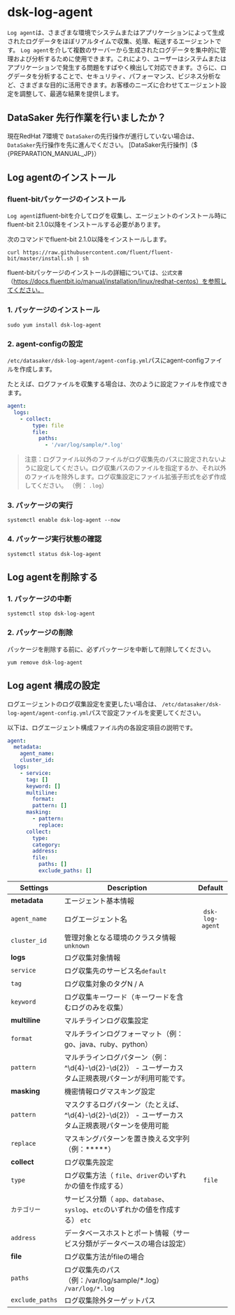 # dsk-log-agent

`Log agent`は、さまざまな環境でシステムまたはアプリケーションによって生成されたログデータをほぼリアルタイムで収集、処理、転送するエージェントです。 `Log agent`を介して複数のサーバーから生成されたログデータを集中的に管理および分析するために使用できます。これにより、ユーザーはシステムまたはアプリケーションで発生する問題をすばやく検出して対応できます。さらに、ログデータを分析することで、セキュリティ、パフォーマンス、ビジネス分析など、さまざまな目的に活用できます。お客様のニーズに合わせてエージェント設定を調整して、最適な結果を提供します。

## DataSaker 先行作業を行いましたか？

現在RedHat 7環境で `DataSaker`の先行操作が進行していない場合は、 `DataSaker`先行操作を先に進んでください。 [DataSaker先行操作]（$ {PREPARATION_MANUAL_JP}）

## Log agentのインストール

### fluent-bitパッケージのインストール

`Log agent`はfluent-bitを介してログを収集し、エージェントのインストール時にfluent-bit 2.1.0以降をインストールする必要があります。

次のコマンドでfluent-bit 2.1.0以降をインストールします。
```shell
curl https://raw.githubusercontent.com/fluent/fluent-bit/master/install.sh | sh
```
fluent-bitパッケージのインストールの詳細については、`公式文書`（https://docs.fluentbit.io/manual/installation/linux/redhat-c​​entos）を参照してください。

### 1. パッケージのインストール
```shell
sudo yum install dsk-log-agent
```
### 2. agent-configの設定

`/etc/datasaker/dsk-log-agent/agent-config.yml`パスにagent-configファイルを作成します。

たとえば、ログファイルを収集する場合は、次のように設定ファイルを作成できます。
```yaml
agent:
  logs:
    - collect:
        type: file
        file:
          paths:
            - '/var/log/sample/*.log'
```
>注意：ログファイル以外のファイルがログ収集先のパスに設定されないように設定してください。ログ収集パスのファイルを指定するか、それ以外のファイルを除外します。ログ収集設定にファイル拡張子形式を必ず作成してください。 （例： `.log`）


### 3. パッケージの実行
```shell
systemctl enable dsk-log-agent --now
```
### 4. パッケージ実行状態の確認
```shell
systemctl status dsk-log-agent
```
## Log agentを削除する

### 1. パッケージの中断
```shell
systemctl stop dsk-log-agent
```
### 2. パッケージの削除

パッケージを削除する前に、必ずパッケージを中断して削除してください。
```shell
yum remove dsk-log-agent
```
## Log agent 構成の設定

ログエージェントのログ収集設定を変更したい場合は、 `/etc/datasaker/dsk-log-agent/agent-config.yml`パスで設定ファイルを変更してください。

以下は、ログエージェント構成ファイル内の各設定項目の説明です。
```yaml
agent:
  metadata:
    agent_name:
    cluster_id:
  logs:
    - service:
      tag: []
      keyword: []
      multiline:
        format:
        pattern: []
      masking:
        - pattern:
          replace:
      collect:
        type:
        category:
        address:
        file:
          paths: []
          exclude_paths: []
```
| **Settings** | **Description** | **Default** |
| ----------------------------------- | --------------------------------------------------------------------------------------- |:-----------------:|
| **metadata** |エージェント基本情報
| `agent_name` |ログエージェント名| `dsk-log-agent` |
| `cluster_id` |管理対象となる環境のクラスタ情報`unknown` |
| **logs** |ログ収集対象情報|
| `service` |ログ収集先のサービス名`default` |
| `tag` |ログ収集対象のタグN / A |
| `keyword` |ログ収集キーワード（キーワードを含むログのみを収集）| |
| **multiline** |マルチラインログ収集設定| |
| `format` |マルチラインログフォーマット（例：go、java、ruby、python）| |
| `pattern` |マルチラインログパターン（例：^\d{4}-\d{2}-\d{2}） - ユーザーカスタム正規表現パターンが利用可能です。 |
| **masking** |機密情報ログマスキング設定| |
| `pattern` |マスクするログパターン（たとえば、^\d{4}-\d{2}-\d{2}） - ユーザーカスタム正規表現パターンを使用可能|
| `replace` |マスキングパターンを置き換える文字列（例：*****） |
| **collect** |ログ収集先設定| |
| `type` |ログ収集方法（ `file`、`driver`のいずれかの値を作成する）| `file` |
| `カテゴリー`|サービス分類（ `app`、`database`、`syslog`、`etc`のいずれかの値を作成する） `etc` |
| `address` |データベースホストとポート情報（サービス分類がデータベースの場合は設定） |
| **file** |ログ収集方法がfileの場合|
| `paths` |ログ収集先のパス（例：/var/log/sample/*.log） `/var/log/*.log` |
| `exclude_paths` |ログ収集除外ターゲットパス|